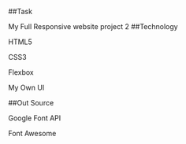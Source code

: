 ##Task 

My Full Responsive website project 2
##Technology

HTML5

CSS3

Flexbox

My Own UI

##Out Source

Google Font API

Font Awesome

